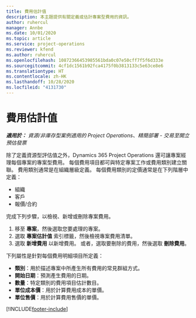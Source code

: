 ```yaml
---
title: 費用估計值
description: 本主題提供有關定義或估計專案型費用的資訊。
author: ruhercul
manager: Annbe
ms.date: 10/01/2020
ms.topic: article
ms.service: project-operations
ms.reviewer: kfend
ms.author: ruhercul
ms.openlocfilehash: 10872366453985561bda0c07e50cff7f5f6d333e
ms.sourcegitcommit: 4cf1dc1561b92fca4175f0b3813133c5e63ce8e6
ms.translationtype: HT
ms.contentlocale: zh-HK
ms.lasthandoff: 10/28/2020
ms.locfileid: "4131730"
---
```

# <a name="expense-estimates"></a>費用估計值
_**適用於：** 資源/非庫存型案例適用的 Project Operations、精簡部署 - 交易至開立預估發票_

除了定義資源型評估值之外，Dynamics 365 Project Operations 還可讓專案經理每個專案的專案型費用。 每個費用項目都可與特定專案工作或費用類別建立關聯。 費用類別通常是在組織層級定義。 每個費用類別的定價通常是在下列階層中定義：

- 組織
- 客戶
- 報價/合約

完成下列步驟，以檢視、新增或刪除專案費用。

1. 移至 **專案**，然後選取您要處理的專案。
2. 選取 **專案估計值** 索引標籤，然後檢視專案費用清單。
3. 選取 **新增費用** 以新增費用。 或者，選取要刪除的費用，然後選取 **刪除費用**。

下列屬性是針對每個費用明細項目所定義：

- **類別**：用於描述專案中所產生所有費用的常見群組方式。
- **開始日期**：預測產生費用的日期。
- **數量**：特定類別的費用項目估計數目。
- **單位成本價**：用於計算費用成本的單價。
- **單位售價**：用於計算費用售價的單價。



[!INCLUDE[footer-include](../includes/footer-banner.md)]
